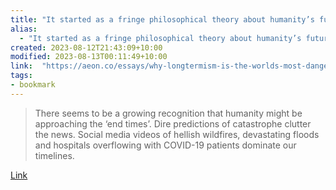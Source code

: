 ```yaml
---
title: "It started as a fringe philosophical theory about humanity’s future. It’s now richly funded and increasingly dangerous"
alias:
  - "It started as a fringe philosophical theory about humanity’s future. It’s now richly funded and increasingly dangerous"
created: 2023-08-12T21:43:09+10:00
modified: 2023-08-13T00:11:49+10:00
link:  "https://aeon.co/essays/why-longtermism-is-the-worlds-most-dangerous-secular-credo"
tags:
- bookmark
---
```


> There seems to be a growing recognition that humanity might be approaching the ‘end times’. Dire predictions of catastrophe clutter the news. Social media videos of hellish wildfires, devastating floods and hospitals overflowing with COVID-19 patients dominate our timelines.

[Link](https://aeon.co/essays/why-longtermism-is-the-worlds-most-dangerous-secular-credo)